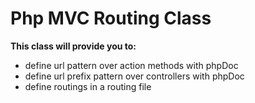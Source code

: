 # Php MVC Routing Class
**This class will provide you to:**
- define url pattern over action methods with phpDoc
- define url prefix pattern over controllers with phpDoc
- define routings in a routing file
